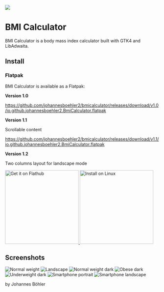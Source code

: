 
![](data/icons/hicolor/scalable/apps/io.github.johannesboehler2.BmiCalculator.svg)

# BMI Calculator

BMI Calculator is a body mass index calculator built with GTK4 and LibAdwaita.

## Install
### Flatpak
BMI Calculator is available as a Flatpak:

__Version 1.0__

<a href="
https://github.com/johannesboehler2/bmicalculator/releases/download/v1.0/io.github.johannesboehler2.BmiCalculator.flatpak">
https://github.com/johannesboehler2/bmicalculator/releases/download/v1.0/io.github.johannesboehler2.BmiCalculator.flatpak</a>

__Version 1.1__

Scrollable content

<a href="
https://github.com/johannesboehler2/bmicalculator/releases/download/v1.1/io.github.johannesboehler2.BmiCalculator.flatpak">
https://github.com/johannesboehler2/bmicalculator/releases/download/v1.1/io.github.johannesboehler2.BmiCalculator.flatpak</a>

__Version 1.2__

Two columns layout for landscape mode



<a href='https://flathub.org/apps/io.github.johannesboehler2.BmiCalculator'>
  <img width='240' alt='Get it on Flathub' src='https://flathub.org/api/badge?locale=en'/>
</a>

<a href='appstream://io.github.johannesboehler2.BmiCalculator'>
    <img width='240' alt='Install on Linux' src='https://raw.githubusercontent.com/johannesboehler2/bmicalculator/refs/heads/main/data/icons/install_on_linux.svg'/>
</a>



## Screenshots

![Normal weight](data/screenshots/screenshot-light-normal-weight.png)
![Landscape](data/screenshots/screenshot-light-landscape.png)
![Normal weight dark](data/screenshots/screenshot-dark-normal-weight.png)
![Obese dark](data/screenshots/screenshot-dark-obese.png)
![Underweight dark](data/screenshots/screenshot-dark-underweight.png)
![Smartphone portrait](data/screenshots/screenshot-dark-phone-portrait.png)
![Smartphone landscape](data/screenshots/screenshot-dark-phone-landscape.png)




by Johannes Böhler
